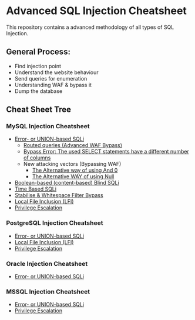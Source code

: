 # Advanced SQL Injection Cheatsheet
This repository contains a advanced methodology of all types of SQL Injection.

## General Process:
- Find injection point  
- Understand the website behaviour  
- Send queries for enumeration  
- Understanding WAF & bypass it  
- Dump the database  

## Cheat Sheet Tree
### MySQL Injection Cheatsheet
- [Error- or UNION-based SQLi](https://github.com/kleiton0x00/Advanced-SQL-Injection-Cheatsheet/blob/main/Error%20Based%20SQLi/README.md)  
  - [Routed queries (Advanced WAF Bypass)](https://github.com/kleiton0x00/Advanced-SQL-Injection-Cheatsheet/blob/main/MySQL-Routed-Queries/README.md)  
  - [Bypass Error: The used SELECT statements have a different number of columns](https://github.com/kleiton0x00/Advanced-SQL-Injection-Cheatsheet/blob/main/MySQL-Bypass-Error/README.md)
  - New attacking vectors (Bypassing WAF)
    - [The Alternative way of using And 0](https://github.com/kleiton0x00/Advanced-SQL-Injection-Cheatsheet/blob/main/The%20Alternative%20way%20of%20using%20And%200%20in%20SQL%20Injection/README.md)
    - [The Alternative WAY of using Null](https://github.com/kleiton0x00/Advanced-SQL-Injection-Cheatsheet/blob/main/The%20Alternative%20way%20of%20using%20Null%20in%20SQL%20Injection/README.md)
- [Boolean-based (content-based) Blind SQLi](https://github.com/kleiton0x00/Advanced-SQL-Injection-Cheatsheet/tree/main/MySQL%20-%20Boolean%20Based%20Blind%20SQLi)   
- [Time Based SQLi](https://github.com/kleiton0x00/Advanced-SQL-Injection-Cheatsheet/blob/main/MySQL%20-%20Time%20Based%20SQLi/README.md)
- [Stabilise & Whitespace Filter Bypass](https://github.com/kleiton0x00/Advanced-SQL-Injection-Cheatsheet/blob/main/MySQL%20-%20Stabilise%20%26%20Bypass/README.md)  
- [Local File Inclusion (LFI)](https://github.com/kleiton0x00/Advanced-SQL-Injection-Cheatsheet/blob/main/LFI-via-load_file-function/README.md) 
- [Privilege Escalation](https://github.com/kleiton0x00/Advanced-SQL-Injection-Cheatsheet/blob/main/Privilege%20Escalation/README.md)

### PostgreSQL Injection Cheatsheet
- [Error- or UNION-based SQLi](https://github.com/kleiton0x00/Advanced-SQL-Injection-Cheatsheet/tree/main/Postgres%20-%20Error%20Based%20SQLi)
- [Local File Inclusion (LFI)](https://github.com/kleiton0x00/Advanced-SQL-Injection-Cheatsheet/blob/main/LFI-via-load_file-function/README.md)  
- [Privilege Escalation](https://github.com/kleiton0x00/Advanced-SQL-Injection-Cheatsheet/blob/main/Privilege%20Escalation/README.md)

### Oracle Injection Cheatsheet
- [Error- or UNION-based SQLi](https://github.com/kleiton0x00/Advanced-SQL-Injection-Cheatsheet/blob/main/Oracle%20-%20Error%20Union%5CBased%20SQLi/README.md)

### MSSQL Injection Cheatsheet
- [Error- or UNION-based SQLi](https://github.com/kleiton0x00/Advanced-SQL-Injection-Cheatsheet/blob/main/MSSQL%20-%20Error%20Based%20SQLi/README.md)
- [Privilege Escalation](https://github.com/kleiton0x00/Advanced-SQL-Injection-Cheatsheet/blob/main/Privilege%20Escalation%20-%20MSSQL/README.md)
